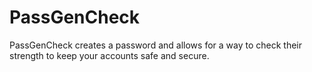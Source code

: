# PassGenCheck
PassGenCheck creates a password and allows for a way to check their strength to keep your accounts safe and secure.
